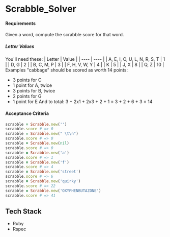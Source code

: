 # Scrabble_Solver

#### Requirements
Given a word, compute the scrabble score for that word.
##### Letter Values
You'll need these:
| Letter                        | Value  |
| ----                          |  ----  |
| A, E, I, O, U, L, N, R, S, T  |     1  |
| D, G                          |     2  |
| B, C, M, P                    |     3  |
| F, H, V, W, Y                 |     4  |
| K                             |     5  |
| J, X                          |     8  |
| Q, Z                          |     10 |
Examples
"cabbage" should be scored as worth 14 points:
- 3 points for C
- 1 point for A, twice
- 3 points for B, twice
- 2 points for G
- 1 point for E
And to total:
3 + 2x1 + 2x3 + 2 + 1
= 3 + 2 + 6 + 3
= 14
#### Acceptance Criteria
```ruby
scrabble = Scrabble.new('')
scrabble.score # => 0
scrabble = Scrabble.new(" \t\n")
scrabble.score # => 0
scrabble = Scrabble.new(nil)
scrabble.score # => 0
scrabble = Scrabble.new('a')
scrabble.score # => 1
scrabble = Scrabble.new('f')
scrabble.score # => 4
scrabble = Scrabble.new('street')
scrabble.score # => 6
scrabble = Scrabble.new('quirky')
scrabble.score # => 22
scrabble = Scrabble.new('OXYPHENBUTAZONE')
scrabble.score # => 41
```
## Tech Stack
- Ruby
- Rspec
